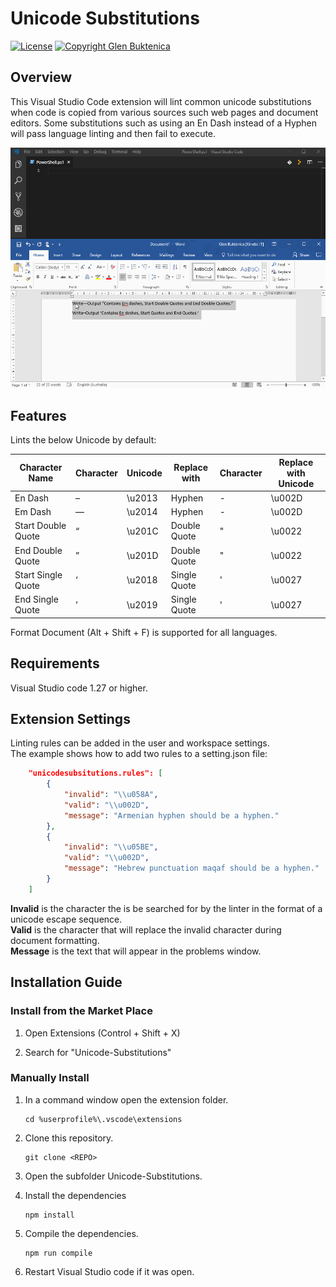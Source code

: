 # Unicode Substitutions

[![License](https://img.shields.io/badge/License-MIT-blue.svg)](https://opensource.org/licenses/MIT)
[![Copyright Glen Buktenica](https://img.shields.io/badge/Copyright-Glen_Buktenica-blue.svg)](http://buktenica.com)

## Overview

This Visual Studio Code extension will lint common unicode substitutions when code is copied from various sources such web pages and document editors. Some substitutions such as using an En Dash instead of a Hyphen will pass language linting and then fail to execute.

![Animation](/images/Animation.gif)

## Features

Lints the below Unicode by default:

| Character Name     | Character | Unicode | Replace with | Character | Replace with Unicode |
| ------------------ | --------- | ------- | ------------ | --------- | -------------------- |
| En Dash            | –         | \\u2013 | Hyphen       | -         | \\u002D              |
| Em Dash            | —         | \\u2014 | Hyphen       | -         | \\u002D              |
| Start Double Quote | “         | \\u201C | Double Quote | "         | \\u0022              |
| End Double Quote   | ”         | \\u201D | Double Quote | "         | \\u0022              |
| Start Single Quote | ‘         | \\u2018 | Single Quote | '         | \\u0027              |
| End Single Quote   | ’         | \\u2019 | Single Quote | '         | \\u0027              |

Format Document (Alt + Shift + F) is supported for all languages.

## Requirements

Visual Studio code 1.27 or higher.

## Extension Settings

Linting rules can be added in the user and workspace settings.  
The example shows how to add two rules to a setting.json file:

```json
    "unicodesubsitutions.rules": [
        {
            "invalid": "\\u058A",
            "valid": "\\u002D",
            "message": "Armenian hyphen should be a hyphen."
        },
        {
            "invalid": "\\u05BE",
            "valid": "\\u002D",
            "message": "Hebrew punctuation maqaf should be a hyphen."
        }
    ]
```

**Invalid** is the character the is be searched for by the linter in the format of a unicode escape sequence.  
**Valid** is the character that will replace the invalid character during document formatting.  
**Message** is the text that will appear in the problems window.

## Installation Guide

### Install from the Market Place

1. Open Extensions (Control + Shift + X)

1. Search for "Unicode-Substitutions"

### Manually Install

1. In a command window open the extension folder.

    ```plaintext
    cd %userprofile%\.vscode\extensions
    ```

1. Clone this repository.

    ```plaintext
    git clone <REPO>
    ```

1. Open the subfolder Unicode-Substitutions.

1. Install the dependencies

    ```plaintext
    npm install
    ```

1. Compile the dependencies.

    ```plaintext
    npm run compile
    ```

1. Restart Visual Studio code if it was open.